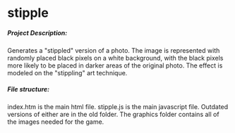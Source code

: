 # stipple

##### Project Description:
Generates a "stippled" version of a photo. The image is represented with randomly placed black pixels on a white background, with the black pixels more likely to be placed in darker areas of the original photo. The effect is modeled on the "stippling" art technique.

##### File structure:
index.htm is the main html file. stipple.js is the main javascript file. Outdated versions of either are in the old folder. The graphics folder contains all of the images needed for the game.